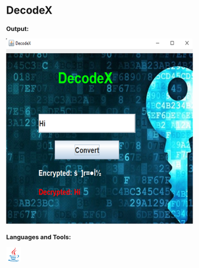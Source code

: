 # DecodeX


<h3 align="left">Output: </h3>
<img width=600 height=500 src="https://github.com/mr-chaitanyad/DecodeX/blob/main/output.png"/>

<h3 align="left">Languages and Tools:</h3>
<p align="left">  <a href="https://www.java.com" target="_blank" rel="noreferrer"> <img src="https://raw.githubusercontent.com/devicons/devicon/master/icons/java/java-original.svg" alt="java" width="40" height="40"/> </a> </p>
